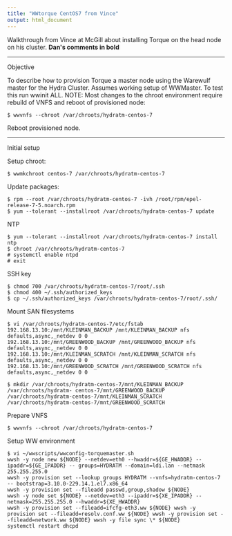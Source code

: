 ```yaml
---
title: "WWtorque CentOS7 from Vince"
output: html_document
---
```


Walkthrough from Vince at McGill about installing Torque on the head node on his cluster.
**Dan's comments in bold**

***
Objective

To describe how to provision Torque a master node using the Warewulf master for the Hydra Cluster. Assumes working setup of WWMaster. To test this run wwinit ALL.
NOTE: Most changes to the chroot environment require rebuild of VNFS and reboot of provisioned node:
```
$ wwvnfs --chroot /var/chroots/hydratm-centos-7
```
Reboot provisioned node.

***
Initial setup

Setup chroot:
```
$ wwmkchroot centos-7 /var/chroots/hydratm-centos-7
```

Update packages:
```
$ rpm --root /var/chroots/hydratm-centos-7 -ivh /root/rpm/epel-release-7-5.noarch.rpm 
$ yum --tolerant --installroot /var/chroots/hydratm-centos-7 update
```

NTP
```
$ yum --tolerant --installroot /var/chroots/hydratm-centos-7 install ntp 
$ chroot /var/chroots/hydratm-centos-7
# systemctl enable ntpd
# exit
```

SSH key
```
$ chmod 700 /var/chroots/hydratm-centos-7/root/.ssh
$ chmod 400 ~/.ssh/authorized_keys
$ cp ~/.ssh/authorized_keys /var/chroots/hydratm-centos-7/root/.ssh/
```

Mount SAN filesystems
```
$ vi /var/chroots/hydratm-centos-7/etc/fstab
192.168.13.10:/mnt/KLEINMAN_BACKUP /mnt/KLEINMAN_BACKUP nfs defaults,async,_netdev 0 0 
192.168.13.10:/mnt/GREENWOOD_BACKUP /mnt/GREENWOOD_BACKUP nfs defaults,async,_netdev 0 0 
192.168.13.10:/mnt/KLEINMAN_SCRATCH /mnt/KLEINMAN_SCRATCH nfs defaults,async,_netdev 0 0 
192.168.13.10:/mnt/GREENWOOD_SCRATCH /mnt/GREENWOOD_SCRATCH nfs defaults,async,_netdev 0 0

$ mkdir /var/chroots/hydratm-centos-7/mnt/KLEINMAN_BACKUP /var/chroots/hydratm- centos-7/mnt/GREENWOOD_BACKUP /var/chroots/hydratm-centos-7/mnt/KLEINMAN_SCRATCH /var/chroots/hydratm-centos-7/mnt/GREENWOOD_SCRATCH

```

Prepare VNFS
```
$ wwvnfs --chroot /var/chroots/hydratm-centos-7
```

Setup WW environment
```
$ vi ~/wwscripts/wwconfig-torquemaster.sh
wwsh -y node new ${NODE} --netdev=eth0 --hwaddr=${GE_HWADDR} --ipaddr=${GE_IPADDR} -- groups=HYDRATM --domain=ldi.lan --netmask 255.255.255.0
wwsh -y provision set --lookup groups HYDRATM --vnfs=hydratm-centos-7 -- bootstrap=3.10.0-229.14.1.el7.x86_64
wwsh -y provision set --fileadd passwd,group,shadow ${NODE}
wwsh -y node set ${NODE} --netdev=eth3 --ipaddr=${XE_IPADDR} --netmask=255.255.255.0 --hwaddr=${XE_HWADDR}
wwsh -y provision set --fileadd=ifcfg-eth3.ww ${NODE} wwsh -y provision set --fileadd=resolv.conf.ww ${NODE} wwsh -y provision set --fileadd=network.ww ${NODE} wwsh -y file sync \* ${NODE}
systemctl restart dhcpd

```















